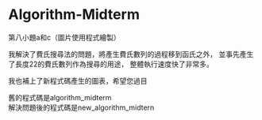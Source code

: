 # Algorithm-Midterm
第八小題a和c（圖片使用程式繪製）

我解決了費氏搜尋法的問題，將產生費氏數列的過程移到函氏之外，
並事先產生了長度22的費氏數列作為搜尋的用途，
整體執行速度快了非常多。

我也補上了新程式碼產生的圖表，希望您過目

舊的程式碼是algorithm_midterm   
解決問題後的程式碼是new_algorithm_midtern
